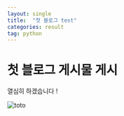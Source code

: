 ```yaml
---
layout: single
title:  "첫 블로그 test"
categories: result
tag: python
---
```


# 첫 블로그 게시물 게시

열심히 하겠습니다 !

![toto](C:\github\blog\xainxim.github.io\xainxim.github.io\images\2023-02-04-first\toto-1675521189126-2.jpg)
